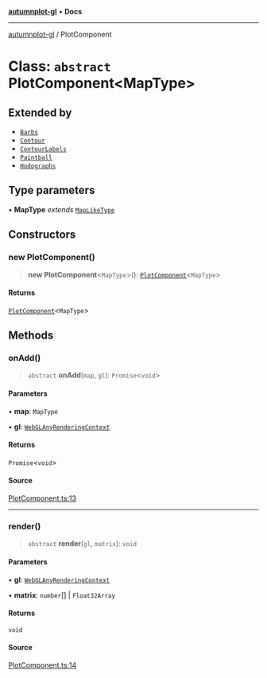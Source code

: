 [**autumnplot-gl**](../index.md) • **Docs**

***

[autumnplot-gl](../globals.md) / PlotComponent

# Class: `abstract` PlotComponent\<MapType\>

## Extended by

- [`Barbs`](Barbs.md)
- [`Contour`](Contour.md)
- [`ContourLabels`](ContourLabels.md)
- [`Paintball`](Paintball.md)
- [`Hodographs`](Hodographs.md)

## Type parameters

• **MapType** *extends* [`MapLikeType`](../type-aliases/MapLikeType.md)

## Constructors

### new PlotComponent()

> **new PlotComponent**\<`MapType`\>(): [`PlotComponent`](PlotComponent.md)\<`MapType`\>

#### Returns

[`PlotComponent`](PlotComponent.md)\<`MapType`\>

## Methods

### onAdd()

> `abstract` **onAdd**(`map`, `gl`): `Promise`\<`void`\>

#### Parameters

• **map**: `MapType`

• **gl**: [`WebGLAnyRenderingContext`](../type-aliases/WebGLAnyRenderingContext.md)

#### Returns

`Promise`\<`void`\>

#### Source

[PlotComponent.ts:13](https://github.com/tsupinie/autumnplot-gl/blob/da83b636ef88a1d3337f3a9820a0b90f5b249286/src/PlotComponent.ts#L13)

***

### render()

> `abstract` **render**(`gl`, `matrix`): `void`

#### Parameters

• **gl**: [`WebGLAnyRenderingContext`](../type-aliases/WebGLAnyRenderingContext.md)

• **matrix**: `number`[] \| `Float32Array`

#### Returns

`void`

#### Source

[PlotComponent.ts:14](https://github.com/tsupinie/autumnplot-gl/blob/da83b636ef88a1d3337f3a9820a0b90f5b249286/src/PlotComponent.ts#L14)
